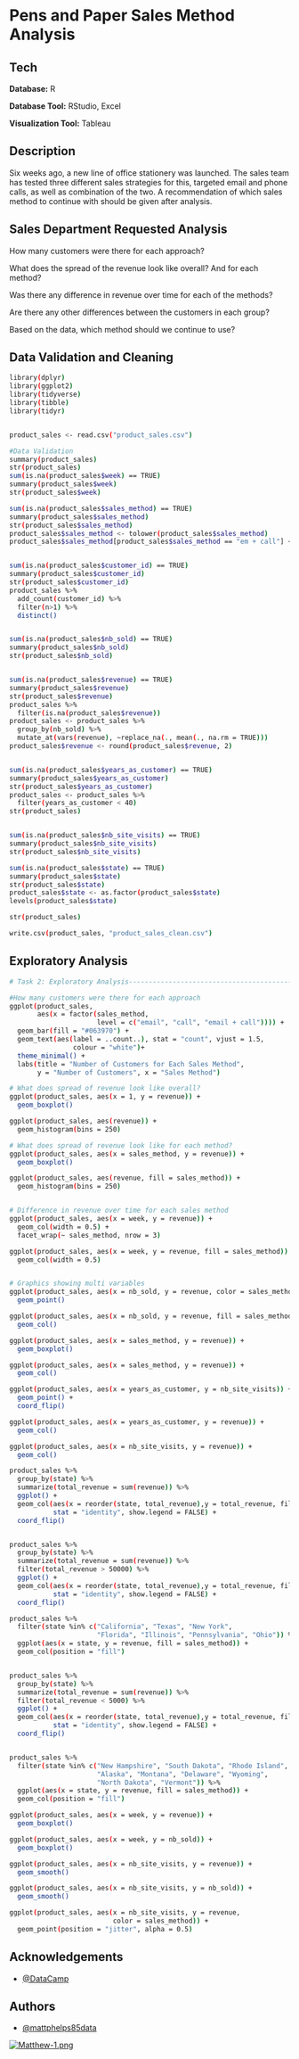 
# Pens and Paper Sales Method Analysis


## Tech

**Database:** R

**Database Tool:** RStudio, Excel

**Visualization Tool:** Tableau


## Description

Six weeks ago, a new line of office stationery was launched.  The sales team has tested three different sales strategies for this, targeted email and phone calls, as well as combination of the two.
A recommendation of which sales method to continue with should be given after analysis.

## Sales Department Requested Analysis

How many customers were there for each approach?

What does the spread of the revenue look like overall? And for each method? 

Was there any difference in revenue over time for each of the methods? 

Are there any other differences between the customers in each group? 

Based on the data, which method should we continue to use? 


## Data Validation and Cleaning 

```bash
library(dplyr)
library(ggplot2)
library(tidyverse)
library(tibble)
library(tidyr)


product_sales <- read.csv("product_sales.csv")

#Data Validation
summary(product_sales)
str(product_sales)
sum(is.na(product_sales$week) == TRUE)
summary(product_sales$week)
str(product_sales$week)

sum(is.na(product_sales$sales_method) == TRUE)
summary(product_sales$sales_method)
str(product_sales$sales_method)
product_sales$sales_method <- tolower(product_sales$sales_method)
product_sales$sales_method[product_sales$sales_method == "em + call"] <- 'email + call'


sum(is.na(product_sales$customer_id) == TRUE)
summary(product_sales$customer_id)
str(product_sales$customer_id)
product_sales %>%
  add_count(customer_id) %>%
  filter(n>1) %>%
  distinct()


sum(is.na(product_sales$nb_sold) == TRUE)
summary(product_sales$nb_sold)
str(product_sales$nb_sold)


sum(is.na(product_sales$revenue) == TRUE)
summary(product_sales$revenue)
str(product_sales$revenue)
product_sales %>%
  filter(is.na(product_sales$revenue))
product_sales <- product_sales %>%
  group_by(nb_sold) %>%
  mutate_at(vars(revenue), ~replace_na(., mean(., na.rm = TRUE)))
product_sales$revenue <- round(product_sales$revenue, 2)


sum(is.na(product_sales$years_as_customer) == TRUE)
summary(product_sales$years_as_customer)
str(product_sales$years_as_customer)
product_sales <- product_sales %>%
  filter(years_as_customer < 40)
str(product_sales)


sum(is.na(product_sales$nb_site_visits) == TRUE)
summary(product_sales$nb_site_visits)
str(product_sales$nb_site_visits)

sum(is.na(product_sales$state) == TRUE)
summary(product_sales$state)
str(product_sales$state)
product_sales$state <- as.factor(product_sales$state)
levels(product_sales$state)

str(product_sales)

write.csv(product_sales, "product_sales_clean.csv")
```

## Exploratory Analysis

```bash
# Task 2: Exploratory Analysis-------------------------------------------

#How many customers were there for each approach
ggplot(product_sales,
       aes(x = factor(sales_method,
                      level = c("email", "call", "email + call")))) +
  geom_bar(fill = "#063970") +
  geom_text(aes(label = ..count..), stat = "count", vjust = 1.5,
                colour = "white")+
  theme_minimal() +
  labs(title = "Number of Customers for Each Sales Method",
       y = "Number of Customers", x = "Sales Method")

# What does spread of revenue look like overall?
ggplot(product_sales, aes(x = 1, y = revenue)) +
  geom_boxplot()

ggplot(product_sales, aes(revenue)) +
  geom_histogram(bins = 250)

# What does spread of revenue look like for each method?
ggplot(product_sales, aes(x = sales_method, y = revenue)) +
  geom_boxplot()

ggplot(product_sales, aes(revenue, fill = sales_method)) +
  geom_histogram(bins = 250)


# Difference in revenue over time for each sales method
ggplot(product_sales, aes(x = week, y = revenue)) +
  geom_col(width = 0.5) +
  facet_wrap(~ sales_method, nrow = 3)

ggplot(product_sales, aes(x = week, y = revenue, fill = sales_method)) +
  geom_col(width = 0.5)


# Graphics showing multi variables
ggplot(product_sales, aes(x = nb_sold, y = revenue, color = sales_method)) +
  geom_point()

ggplot(product_sales, aes(x = nb_sold, y = revenue, fill = sales_method)) +
  geom_col()

ggplot(product_sales, aes(x = sales_method, y = revenue)) +
  geom_boxplot()

ggplot(product_sales, aes(x = sales_method, y = revenue)) +
  geom_col()

ggplot(product_sales, aes(x = years_as_customer, y = nb_site_visits)) +
  geom_point() +
  coord_flip()

ggplot(product_sales, aes(x = years_as_customer, y = revenue)) +
  geom_col()

ggplot(product_sales, aes(x = nb_site_visits, y = revenue)) +
  geom_col()

product_sales %>%
  group_by(state) %>%
  summarize(total_revenue = sum(revenue)) %>%
  ggplot() +
  geom_col(aes(x = reorder(state, total_revenue),y = total_revenue, fill = state),
           stat = "identity", show.legend = FALSE) +
  coord_flip()


product_sales %>%
  group_by(state) %>%
  summarize(total_revenue = sum(revenue)) %>%
  filter(total_revenue > 50000) %>%
  ggplot() +
  geom_col(aes(x = reorder(state, total_revenue),y = total_revenue, fill = state),
           stat = "identity", show.legend = FALSE) +
  coord_flip()

product_sales %>%
  filter(state %in% c("California", "Texas", "New York",
                      "Florida", "Illinois", "Pennsylvania", "Ohio")) %>%
  ggplot(aes(x = state, y = revenue, fill = sales_method)) +
  geom_col(position = "fill")


product_sales %>%
  group_by(state) %>%
  summarize(total_revenue = sum(revenue)) %>%
  filter(total_revenue < 5000) %>%
  ggplot() +
  geom_col(aes(x = reorder(state, total_revenue),y = total_revenue, fill = state),
           stat = "identity", show.legend = FALSE) +
  coord_flip()


product_sales %>%
  filter(state %in% c("New Hampshire", "South Dakota", "Rhode Island",
                      "Alaska", "Montana", "Delaware", "Wyoming",
                      "North Dakota", "Vermont")) %>%
  ggplot(aes(x = state, y = revenue, fill = sales_method)) +
  geom_col(position = "fill")

ggplot(product_sales, aes(x = week, y = revenue)) +
  geom_boxplot()

ggplot(product_sales, aes(x = week, y = nb_sold)) +
  geom_boxplot()

ggplot(product_sales, aes(x = nb_site_visits, y = revenue)) +
  geom_smooth()

ggplot(product_sales, aes(x = nb_site_visits, y = nb_sold)) +
  geom_smooth()

ggplot(product_sales, aes(x = nb_site_visits, y = revenue,
                          color = sales_method)) +
  geom_point(position = "jitter", alpha = 0.5)
```

## Acknowledgements

 - [@DataCamp](https://www.datacamp.com/)

## Authors

- [@mattphelps85data](https://github.com/mattphelps85data)


[![Matthew-1.png](https://i.postimg.cc/W4rdD6fp/Matthew-1.png)](https://postimg.cc/t1qqwPj8)

